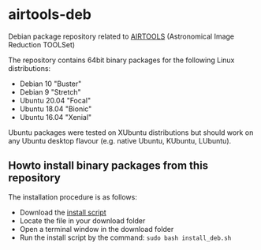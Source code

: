 # airtools-deb
Debian package repository related to [AIRTOOLS](https://github.com/ewelot/airtools)
(Astronomical Image Reduction TOOLSet)  

The repository contains 64bit binary packages for the following Linux distributions:
  - Debian 10 "Buster"
  - Debian 9 "Stretch"
  - Ubuntu 20.04 "Focal"
  - Ubuntu 18.04 "Bionic" 
  - Ubuntu 16.04 "Xenial"

Ubuntu packages were tested on XUbuntu distributions but should work on
any Ubuntu desktop flavour (e.g. native Ubuntu, KUbuntu, LUbuntu). 


## Howto install binary packages from this repository

The installation procedure is as follows:
- Download the
  [install script](https://github.com/ewelot/airtools/raw/master/install_deb.sh)
- Locate the file in your download folder
- Open a terminal window in the download folder
- Run the install script by the command: `sudo bash install_deb.sh`
